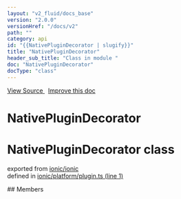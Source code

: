```yaml
---
layout: "v2_fluid/docs_base"
version: "2.0.0"
versionHref: "/docs/v2"
path: ""
category: api
id: "{{NativePluginDecorator | slugify}}"
title: "NativePluginDecorator"
header_sub_title: "Class in module "
doc: "NativePluginDecorator"
docType: "class"
---
```



<div class="improve-docs">
  <a href='http://github.com/driftyco/ionic2/tree/master/ionic/platform/plugin.ts#L0'>
    View Source
  </a>
  &nbsp;
  <a href='http://github.com/driftyco/ionic2/edit/master/ionic/platform/plugin.ts#L0'>
    Improve this doc
  </a>
</div>




<h1 class="api-title">

  NativePluginDecorator



</h1>







<h1 class="class export">NativePluginDecorator <span class="type">class</span></h1>
<p class="module">exported from <a href='undefined'>ionic/ionic</a><br/>
defined in <a href="https://github.com/driftyco/ionic2/tree/master/ionic/platform/plugin.ts#L1-L48">ionic/platform/plugin.ts (line 1)</a>
</p>
## Members


